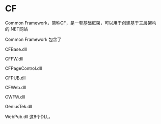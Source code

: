 CF
==

Common Framework，简称CF，是一套基础框架，可以用于创建基于三层架构的.NET网站


Common Framework 包含了

CFBase.dll

CFFW.dll

CFPageControl.dll

CFPUB.dll

CFWeb.dll

CWFW.dll

GeniusTek.dll

WebPub.dll 这8个DLL。





